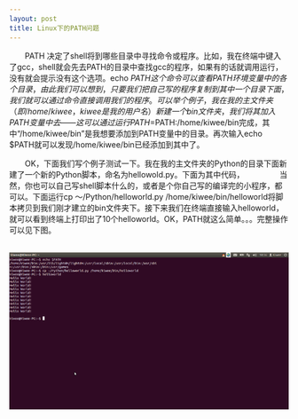 ```yaml
---
layout: post
title: Linux下的PATH问题
---
```

&emsp;&emsp;PATH 决定了shell将到哪些目录中寻找命令或程序。比如，我在终端中键入了gcc，shell就会先去PATH的目录中查找gcc的程序，如果有的话就调用运行，没有就会提示没有这个选项。echo $PATH这个命令可以查看PATH环境变量中的各个目录，由此我们可以想到，只要我们把自己写的程序复制到其中一个目录下面，我们就可以通过命令直接调用我们的程序。可以举个例子，我在我的主文件夹（即/home/kiwee，kiwee是我的用户名）新建一个bin文件夹，我们将其加入PATH变量中去——这可以通过运行PATH=$PATH:/home/kiwee/bin完成，其中“/home/kiwee/bin”是我想要添加到PATH变量中的目录。再次输入echo $PATH就可以发现/home/kiwee/bin已经添加到其中了。

&emsp;&emsp;OK，下面我们写个例子测试一下。我在我的主文件夹的Python的目录下面新建了一个新的Python脚本，命名为hellowold.py。下面为其中代码，
&emsp;&emsp;<script src="https://gist.github.com/kiweer/5762563.js"></script>
&emsp;&emsp;当然，你也可以自己写shell脚本什么的，或者是个你自己写的编译完的小程序，都可以。下面运行cp ～/Python/helloworld.py  /home/kiwee/bin/helloworld将脚本拷贝到我们刚才建立的bin文件夹下。接下来我们在终端直接输入helloworld，就可以看到终端上打印出了10个helloworld。OK，PATH就这么简单。。。完整操作可以见下图。

&emsp;![Alt text](../images/psb.png)
